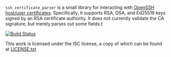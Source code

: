 `ssh_certificate_parser` is a small library for interacting with [OpenSSH host/user certificates](https://cvsweb.openbsd.org/cgi-bin/cvsweb/~checkout~/src/usr.bin/ssh/PROTOCOL.certkeys?rev=1.15&content-type=text/plain). Specifically, it supports RSA, DSA, and Ed25519 keys signed by an RSA certificate authority. It does not currently validate the CA signature, but merely parses out some fields.t

[![Build Status](https://travis-ci.com/EasyPost/ssh_certificate_parser.svg?branch=master)](https://travis-ci.com/EasyPost/ssh_certificate_parser)

This work is licensed under the ISC license, a copy of which can be found at [LICENSE.txt](LICENSE.txt)
